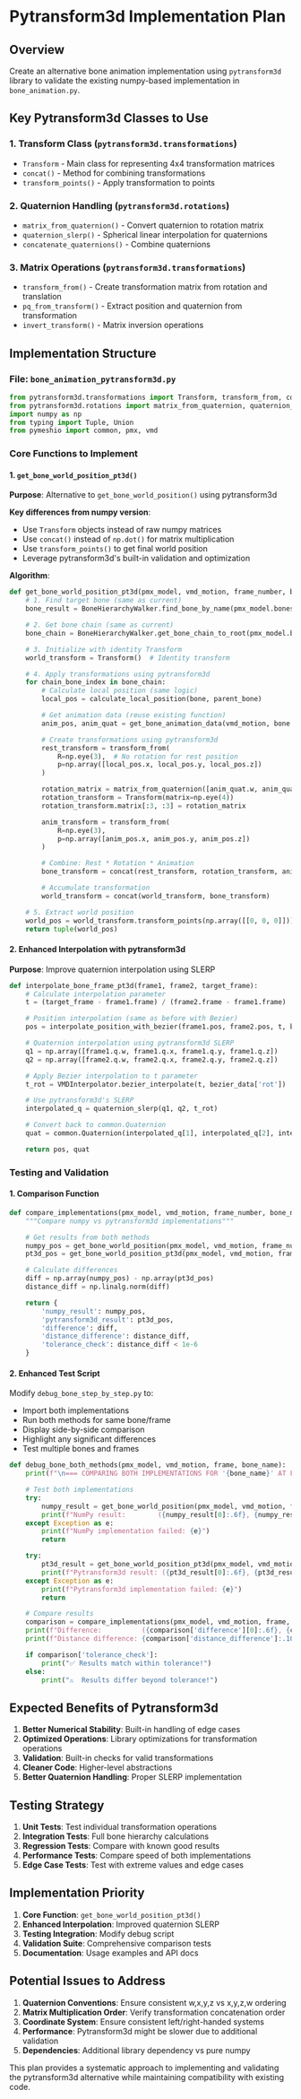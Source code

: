 # Pytransform3d Implementation Plan

## Overview

Create an alternative bone animation implementation using `pytransform3d` library to validate the existing numpy-based implementation in `bone_animation.py`.

## Key Pytransform3d Classes to Use

### 1. Transform Class (`pytransform3d.transformations`)

- `Transform` - Main class for representing 4x4 transformation matrices
- `concat()` - Method for combining transformations
- `transform_points()` - Apply transformation to points

### 2. Quaternion Handling (`pytransform3d.rotations`)

- `matrix_from_quaternion()` - Convert quaternion to rotation matrix
- `quaternion_slerp()` - Spherical linear interpolation for quaternions
- `concatenate_quaternions()` - Combine quaternions

### 3. Matrix Operations (`pytransform3d.transformations`)

- `transform_from()` - Create transformation matrix from rotation and translation
- `pq_from_transform()` - Extract position and quaternion from transformation
- `invert_transform()` - Matrix inversion operations

## Implementation Structure

### File: `bone_animation_pytransform3d.py`

```python
from pytransform3d.transformations import Transform, transform_from, concat
from pytransform3d.rotations import matrix_from_quaternion, quaternion_slerp
import numpy as np
from typing import Tuple, Union
from pymeshio import common, pmx, vmd
```

### Core Functions to Implement

#### 1. `get_bone_world_position_pt3d()`

**Purpose**: Alternative to `get_bone_world_position()` using pytransform3d

**Key differences from numpy version**:

- Use `Transform` objects instead of raw numpy matrices
- Use `concat()` instead of `np.dot()` for matrix multiplication
- Use `transform_points()` to get final world position
- Leverage pytransform3d's built-in validation and optimization

**Algorithm**:

```python
def get_bone_world_position_pt3d(pmx_model, vmd_motion, frame_number, bone_name):
    # 1. Find target bone (same as current)
    bone_result = BoneHierarchyWalker.find_bone_by_name(pmx_model.bones, bone_name)

    # 2. Get bone chain (same as current)
    bone_chain = BoneHierarchyWalker.get_bone_chain_to_root(pmx_model.bones, bone_index)

    # 3. Initialize with identity Transform
    world_transform = Transform()  # Identity transform

    # 4. Apply transformations using pytransform3d
    for chain_bone_index in bone_chain:
        # Calculate local position (same logic)
        local_pos = calculate_local_position(bone, parent_bone)

        # Get animation data (reuse existing function)
        anim_pos, anim_quat = get_bone_animation_data(vmd_motion, bone.name, frame_number)

        # Create transformations using pytransform3d
        rest_transform = transform_from(
            R=np.eye(3),  # No rotation for rest position
            p=np.array([local_pos.x, local_pos.y, local_pos.z])
        )

        rotation_matrix = matrix_from_quaternion([anim_quat.w, anim_quat.x, anim_quat.y, anim_quat.z])
        rotation_transform = Transform(matrix=np.eye(4))
        rotation_transform.matrix[:3, :3] = rotation_matrix

        anim_transform = transform_from(
            R=np.eye(3),
            p=np.array([anim_pos.x, anim_pos.y, anim_pos.z])
        )

        # Combine: Rest * Rotation * Animation
        bone_transform = concat(rest_transform, rotation_transform, anim_transform)

        # Accumulate transformation
        world_transform = concat(world_transform, bone_transform)

    # 5. Extract world position
    world_pos = world_transform.transform_points(np.array([[0, 0, 0]]))[0]
    return tuple(world_pos)
```

#### 2. Enhanced Interpolation with pytransform3d

**Purpose**: Improve quaternion interpolation using SLERP

```python
def interpolate_bone_frame_pt3d(frame1, frame2, target_frame):
    # Calculate interpolation parameter
    t = (target_frame - frame1.frame) / (frame2.frame - frame1.frame)

    # Position interpolation (same as before with Bezier)
    pos = interpolate_position_with_bezier(frame1.pos, frame2.pos, t, bezier_data)

    # Quaternion interpolation using pytransform3d SLERP
    q1 = np.array([frame1.q.w, frame1.q.x, frame1.q.y, frame1.q.z])
    q2 = np.array([frame2.q.w, frame2.q.x, frame2.q.y, frame2.q.z])

    # Apply Bezier interpolation to t parameter
    t_rot = VMDInterpolator.bezier_interpolate(t, bezier_data['rot'])

    # Use pytransform3d's SLERP
    interpolated_q = quaternion_slerp(q1, q2, t_rot)

    # Convert back to common.Quaternion
    quat = common.Quaternion(interpolated_q[1], interpolated_q[2], interpolated_q[3], interpolated_q[0])

    return pos, quat
```

### Testing and Validation

#### 1. Comparison Function

```python
def compare_implementations(pmx_model, vmd_motion, frame_number, bone_name):
    """Compare numpy vs pytransform3d implementations"""

    # Get results from both methods
    numpy_pos = get_bone_world_position(pmx_model, vmd_motion, frame_number, bone_name)
    pt3d_pos = get_bone_world_position_pt3d(pmx_model, vmd_motion, frame_number, bone_name)

    # Calculate differences
    diff = np.array(numpy_pos) - np.array(pt3d_pos)
    distance_diff = np.linalg.norm(diff)

    return {
        'numpy_result': numpy_pos,
        'pytransform3d_result': pt3d_pos,
        'difference': diff,
        'distance_difference': distance_diff,
        'tolerance_check': distance_diff < 1e-6
    }
```

#### 2. Enhanced Test Script

Modify `debug_bone_step_by_step.py` to:

- Import both implementations
- Run both methods for same bone/frame
- Display side-by-side comparison
- Highlight any significant differences
- Test multiple bones and frames

```python
def debug_bone_both_methods(pmx_model, vmd_motion, frame, bone_name):
    print(f"\n=== COMPARING BOTH IMPLEMENTATIONS FOR '{bone_name}' AT FRAME {frame} ===")

    # Test both implementations
    try:
        numpy_result = get_bone_world_position(pmx_model, vmd_motion, frame, bone_name)
        print(f"NumPy result:        ({numpy_result[0]:.6f}, {numpy_result[1]:.6f}, {numpy_result[2]:.6f})")
    except Exception as e:
        print(f"NumPy implementation failed: {e}")
        return

    try:
        pt3d_result = get_bone_world_position_pt3d(pmx_model, vmd_motion, frame, bone_name)
        print(f"Pytransform3d result: ({pt3d_result[0]:.6f}, {pt3d_result[1]:.6f}, {pt3d_result[2]:.6f})")
    except Exception as e:
        print(f"Pytransform3d implementation failed: {e}")
        return

    # Compare results
    comparison = compare_implementations(pmx_model, vmd_motion, frame, bone_name)
    print(f"Difference:          ({comparison['difference'][0]:.6f}, {comparison['difference'][1]:.6f}, {comparison['difference'][2]:.6f})")
    print(f"Distance difference: {comparison['distance_difference']:.10f}")

    if comparison['tolerance_check']:
        print("✅ Results match within tolerance!")
    else:
        print("⚠️  Results differ beyond tolerance!")
```

## Expected Benefits of Pytransform3d

1. **Better Numerical Stability**: Built-in handling of edge cases
2. **Optimized Operations**: Library optimizations for transformation operations
3. **Validation**: Built-in checks for valid transformations
4. **Cleaner Code**: Higher-level abstractions
5. **Better Quaternion Handling**: Proper SLERP implementation

## Testing Strategy

1. **Unit Tests**: Test individual transformation operations
2. **Integration Tests**: Full bone hierarchy calculations
3. **Regression Tests**: Compare with known good results
4. **Performance Tests**: Compare speed of both implementations
5. **Edge Case Tests**: Test with extreme values and edge cases

## Implementation Priority

1. **Core Function**: `get_bone_world_position_pt3d()`
2. **Enhanced Interpolation**: Improved quaternion SLERP
3. **Testing Integration**: Modify debug script
4. **Validation Suite**: Comprehensive comparison tests
5. **Documentation**: Usage examples and API docs

## Potential Issues to Address

1. **Quaternion Conventions**: Ensure consistent w,x,y,z vs x,y,z,w ordering
2. **Matrix Multiplication Order**: Verify transformation concatenation order
3. **Coordinate System**: Ensure consistent left/right-handed systems
4. **Performance**: Pytransform3d might be slower due to additional validation
5. **Dependencies**: Additional library dependency vs pure numpy

This plan provides a systematic approach to implementing and validating the pytransform3d alternative while maintaining compatibility with existing code.

